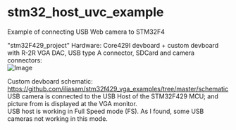 # stm32_host_uvc_example
Example of connecting USB Web camera to STM32F4

"stm32F429_project"
Hardware: Core429I devboard + custom devboard with R-2R VGA DAC, USB type A connector, SDCard and camera connectors:  
![](https://github.com/iliasam/stm32f429_vga_examples/tree/master/schematic/ModuleSchematic.png?raw=true "Image")

Custom devboard schematic: https://github.com/iliasam/stm32f429_vga_examples/tree/master/schematic  
USB camera is connected to the USB Host of the STM32F429 MCU; and picture from is displayed at the VGA monitor.  
USB host is working in Full Speed mode (FS). As I found, some USB cameras not working in this mode.  

